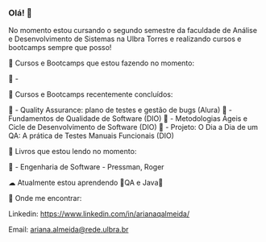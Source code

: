 ### Olá! 🐇

No momento estou cursando o segundo semestre da faculdade de Análise e Desenvolvimento de Sistemas na Ulbra Torres e realizando cursos e bootcamps sempre que posso!

🍰 Cursos e Bootcamps que estou fazendo no momento:

🌸 - 

🍰 Cursos e Bootcamps recentemente concluídos:

🌸 - Quality Assurance: plano de testes e gestão de bugs (Alura)
🌸 - Fundamentos de Qualidade de Software (DIO)
🌸 - Metodologias Ágeis e Cicle de Desenvolvimento de Software (DIO)
🌸 - Projeto: O Dia a Dia de um QA: A prática de Testes Manuais Funcionais (DIO)


🍰 Livros que estou lendo no momento:

🌸 - Engenharia de Software - Pressman, Roger

☁ Atualmente estou aprendendo 🍓QA e Java🍓



💌 Onde me encontrar:

Linkedin: https://www.linkedin.com/in/arianaqalmeida/

Email: ariana.almeida@rede.ulbra.br

